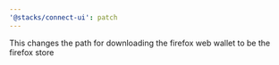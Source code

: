 ```yaml
---
'@stacks/connect-ui': patch
---
```


This changes the path for downloading the firefox web wallet to be the firefox store
